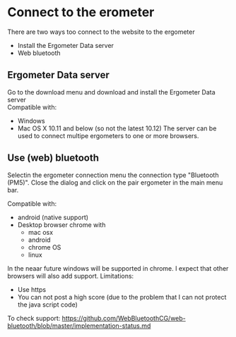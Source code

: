 # Connect to the erometer

There are two ways too connect to the website to the ergometer
* Install the Ergometer Data server
* Web bluetooth

## Ergometer Data server
Go to the download menu and download and install the Ergometer Data server  
Compatible with:
* Windows
* Mac OS X 10.11 and below (so not the latest 10.12)
The server can be used to connect multipe ergometers to one or more browsers.

## Use (web) bluetooth
Selectin the ergometer connection menu the connection type "Bluetooth (PM5)".
Close the dialog and click on the pair ergometer in the main menu bar.

Compatible with:
* android (native support)
* Desktop browser chrome with 
  - mac osx
  - android
  - chrome OS
  - linux

In the neaar future windows will be supported in chrome. I expect that other browsers will also add support. 
Limitations:
  - Use https
  - You can not post a high score (due to the problem that I can not protect the java script code)
  
To check support:
 https://github.com/WebBluetoothCG/web-bluetooth/blob/master/implementation-status.md
